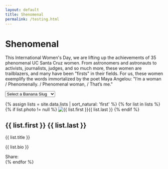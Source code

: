 ```yaml
---
layout: default
title: Shenomenal
permalink: /testing.html
---
```


<!-- intro -->
<div class="masonry-wrapper">
  <div class="container align-center">
    <h1 class="title"><strong>She</strong>nomenal</h1>
    <p class="three-fourth">This International Women's Day, we are lifting up the achievements of 35 phenomenal UC Santa Cruz women. From astronomers and astronauts to activists, journalists, judges, and so much more, these women are trailblazers, and many have been "firsts" in their fields. For us, these women exemplify the words immortalized by the poet Maya Angelou: "I’m a woman / Phenomenally. / Phenomenal woman, / That’s me."</p>
    <form>
      <select id="nav" name="nav">
        <option value="">Select a Banana Slug</option>
        {% for list in site.data.lists %}
        <option value="{{ list.last | downcase | replace: ' ', '' }}">{{ list.first }} {{ list.last }}</option>
        {% endfor %}
      </select>
    </form>
  </div>
  <!-- mansonry container -->
  <div class="masonry">
    {% assign lists = site.data.lists | sort_natural: 'first' %}
    {% for list in lists %}
      <div class="masonry-item {% if list.featured != null %} featured {% endif%}" id="{{ list.last | downcase | replace: ' ', '' }}">
        {% if list.photo != null %}
          <img src="{{ list.photo }}" alt="{{ list.first }}{{ list.last }}">
        {% endif %}
        <h2>{{ list.first }} {{ list.last }}</h2>
        <p class="affiliation">{{ list.title }}</p>
        <p>{{ list.bio }}</p>
        <div class="share-content">
          Share: <a href="https://twitter.com/intent/tweet?text={{ list.first }}{{ list.last }}: {{ list.bio | truncate: 100 }}&amp;url={{ site.url }}%23{{ list.last | downcase | replace: ' ', ''}}" class="social"><i class="fab fa-twitter"></i></a>  <a href="#" onclick="facebook_fb('https://women.ucsc.edu/{{ list.last | downcase | replace: ' ', ''}}'); return false;" rel="follow" share_url="https://women.ucsc.edu/{{ list.last | downcase | replace: ' ', ''}}" class="btnShare"><i class="fab fa-facebook-f"></i></a>  <a href="https://www.linkedin.com/shareArticle?mini=true&url=https//women.ucsc.edu%23{{ list.last }}&title={{ list.first }} {{ list.last }}" class="social"><i class="fab fa-linkedin"></i></a>
        </div>
      </div>
    {% endfor %}
  </div>
  <!-- end mansonry container -->
</div>
<!-- end mansonry-wrapper -->




